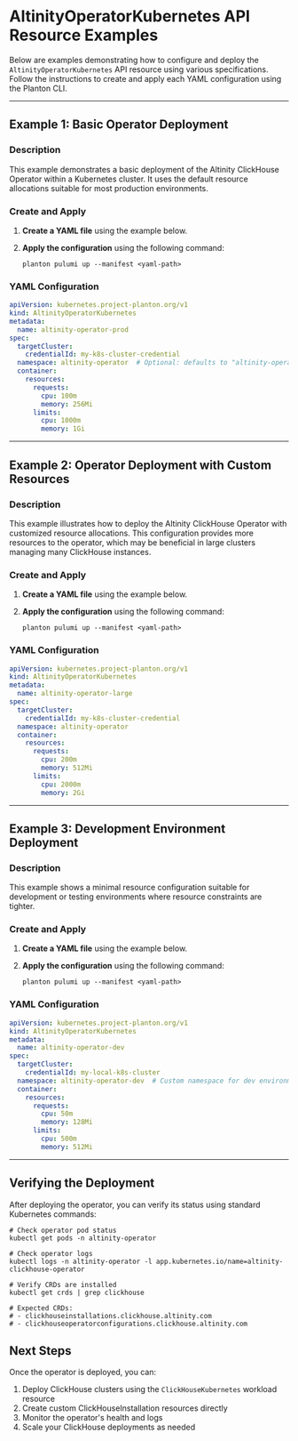 # AltinityOperatorKubernetes API Resource Examples

Below are examples demonstrating how to configure and deploy the `AltinityOperatorKubernetes` API resource using various specifications. Follow the instructions to create and apply each YAML configuration using the Planton CLI.

---

## Example 1: Basic Operator Deployment

### Description

This example demonstrates a basic deployment of the Altinity ClickHouse Operator within a Kubernetes cluster. It uses the default resource allocations suitable for most production environments.

### Create and Apply

1. **Create a YAML file** using the example below.
2. **Apply the configuration** using the following command:

    ```shell
    planton pulumi up --manifest <yaml-path>
    ```

### YAML Configuration

```yaml
apiVersion: kubernetes.project-planton.org/v1
kind: AltinityOperatorKubernetes
metadata:
  name: altinity-operator-prod
spec:
  targetCluster:
    credentialId: my-k8s-cluster-credential
  namespace: altinity-operator  # Optional: defaults to "altinity-operator"
  container:
    resources:
      requests:
        cpu: 100m
        memory: 256Mi
      limits:
        cpu: 1000m
        memory: 1Gi
```

---

## Example 2: Operator Deployment with Custom Resources

### Description

This example illustrates how to deploy the Altinity ClickHouse Operator with customized resource allocations. This configuration provides more resources to the operator, which may be beneficial in large clusters managing many ClickHouse instances.

### Create and Apply

1. **Create a YAML file** using the example below.
2. **Apply the configuration** using the following command:

    ```shell
    planton pulumi up --manifest <yaml-path>
    ```

### YAML Configuration

```yaml
apiVersion: kubernetes.project-planton.org/v1
kind: AltinityOperatorKubernetes
metadata:
  name: altinity-operator-large
spec:
  targetCluster:
    credentialId: my-k8s-cluster-credential
  namespace: altinity-operator
  container:
    resources:
      requests:
        cpu: 200m
        memory: 512Mi
      limits:
        cpu: 2000m
        memory: 2Gi
```

---

## Example 3: Development Environment Deployment

### Description

This example shows a minimal resource configuration suitable for development or testing environments where resource constraints are tighter.

### Create and Apply

1. **Create a YAML file** using the example below.
2. **Apply the configuration** using the following command:

    ```shell
    planton pulumi up --manifest <yaml-path>
    ```

### YAML Configuration

```yaml
apiVersion: kubernetes.project-planton.org/v1
kind: AltinityOperatorKubernetes
metadata:
  name: altinity-operator-dev
spec:
  targetCluster:
    credentialId: my-local-k8s-cluster
  namespace: altinity-operator-dev  # Custom namespace for dev environment
  container:
    resources:
      requests:
        cpu: 50m
        memory: 128Mi
      limits:
        cpu: 500m
        memory: 512Mi
```

---

## Verifying the Deployment

After deploying the operator, you can verify its status using standard Kubernetes commands:

```shell
# Check operator pod status
kubectl get pods -n altinity-operator

# Check operator logs
kubectl logs -n altinity-operator -l app.kubernetes.io/name=altinity-clickhouse-operator

# Verify CRDs are installed
kubectl get crds | grep clickhouse

# Expected CRDs:
# - clickhouseinstallations.clickhouse.altinity.com
# - clickhouseoperatorconfigurations.clickhouse.altinity.com
```

## Next Steps

Once the operator is deployed, you can:

1. Deploy ClickHouse clusters using the `ClickHouseKubernetes` workload resource
2. Create custom ClickHouseInstallation resources directly
3. Monitor the operator's health and logs
4. Scale your ClickHouse deployments as needed

